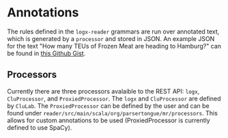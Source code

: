 # Annotations

The rules defined in the `logx-reader` grammars are run over annotated text, which is generated by a `processor` and stored in JSON. An example JSON for the text "How many TEUs of Frozen Meat are heading to Hamburg?" can be found in [this Github Gist](https://gist.github.com/zwellington/21688441b3d8a62f8e2f2051e1792a63).

## Processors

Currently there are three processors avalaible to the REST API: `logx`, `CluProcessor`, and `ProxiedProcessor`. The `logx` and `CluProcessor` are defined by `CluLab`. The `ProxiedProcessor` can be defined by the user and can be found under `reader/src/main/scala/org/parsertongue/mr/processors`. This allows for custom annotations to be used (ProxiedProcessor is currently defined to use SpaCy).
